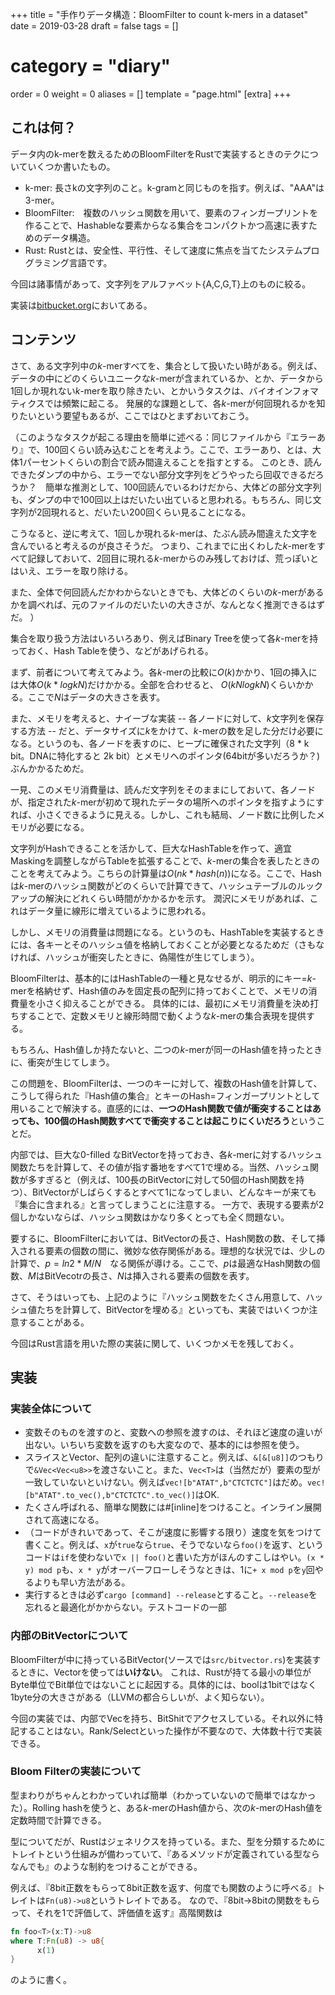 +++
title = "手作りデータ構造：BloomFilter to count k-mers in a dataset"
date = 2019-03-28
draft = false
tags = []
# category = "diary"
order = 0
weight = 0
aliases = []
template = "page.html"
[extra]
+++

## これは何？

データ内のk-merを数えるためのBloomFilterをRustで実装するときのテクについていくつか書いたもの。

- k-mer: 長さkの文字列のこと。k-gramと同じものを指す。例えば、"AAA"は3-mer。
- BloomFilter:　複数のハッシュ関数を用いて、要素のフィンガープリントを作ることで、Hashableな要素からなる集合をコンパクトかつ高速に表すためのデータ構造。
- Rust: Rustとは、安全性、平行性、そして速度に焦点を当てたシステムプログラミング言語です。

今回は諸事情があって、文字列をアルファベット{A,C,G,T}上のものに絞る。

実装は[bitbucket.org]()においてある。

## コンテンツ

さて、ある文字列中の$k$-merすべてを、集合として扱いたい時がある。例えば、データの中にどのくらいユニークな$k$-merが含まれているか、とか、データから1回しか現れない$k$-merを取り除きたい、とかいうタスクは、バイオインフォマティクスでは頻繁に起こる。
発展的な課題として、各$k$-merが何回現れるかを知りたいという要望もあるが、ここではひとまずおいておこう。

（このようなタスクが起こる理由を簡単に述べる：同じファイルから『エラーあり』で、100回くらい読み込むことを考えよう。ここで、エラーあり、とは、大体1パーセントくらいの割合で読み間違えることを指すとする。
このとき、読んできたダンプの中から、エラーでない部分文字列をどうやったら回収できるだろうか？　簡単な推測として、100回読んでいるわけだから、大体どの部分文字列も、ダンプの中で100回以上はだいたい出ていると思われる。もちろん、同じ文字列が2回現れると、だいたい200回くらい見ることになる。

こうなると、逆に考えて、1回しか現れる$k$-merは、たぶん読み間違えた文字を含んでいると考えるのが良さそうだ。
つまり、これまでに出くわした$k$-merをすべて記録しておいて、2回目に現れる$k$-merからのみ残しておけば、荒っぽいとはいえ、エラーを取り除ける。

また、全体で何回読んだかわからないときでも、大体どのくらいの$k$-merがあるかを調べれば、元のファイルのだいたいの大きさが、なんとなく推測できるはずだ。
）

集合を取り扱う方法はいろいろあり、例えばBinary Treeを使って各$k$-merを持っておく、Hash Tableを使う、などがあげられる。

まず、前者について考えてみよう。各$k$-merの比較に$O(k)$かかり、1回の挿入には大体$O(k * log kN)$だけかかる。全部を合わせると、
$O(kN log kN)$くらいかかる。ここで$N$はデータの大きさを表す。

また、メモリを考えると、ナイーブな実装 -- 各ノードに対して、$k$文字列を保存する方法 -- だと、データサイズに$k$をかけて、$k$-merの数を足した分だけ必要になる。というのも、各ノードを表すのに、ヒープに確保された文字列（8 * k bit。DNAに特化すると 2k bit）とメモリへのポインタ(64bitが多いだろうか？)ぶんかかるためだ。

一見、このメモリ消費量は、読んだ文字列をそのままにしておいて、各ノードが、指定された$k$-merが初めて現れたデータの場所へのポインタを指すようにすれば、小さくできるように見える。しかし、これも結局、ノード数に比例したメモリが必要になる。

文字列がHashできることを活かして、巨大なHashTableを作って、適宜Maskingを調整しながらTableを拡張することで、$k$-merの集合を表したときのことを考えてみよう。こちらの計算量は$O(nk*hash(n))$になる。ここで、Hashは$k$-merのハッシュ関数がどのくらいで計算できて、ハッシュテーブルのルックアップの解決にどれくらい時間がかかるかを示す。
潤沢にメモリがあれば、これはデータ量に線形に増えているように思われる。

しかし、メモリの消費量は問題になる。というのも、HashTableを実装するときには、各キーとそのハッシュ値を格納しておくことが必要となるためだ（さもなければ、ハッシュが衝突したときに、偽陽性が生じてしまう）。


BloomFilterは、基本的にはHashTableの一種と見なせるが、明示的にキー=$k$-merを格納せず、Hash値のみを固定長の配列に持っておくことで、メモリの消費量を小さく抑えることができる。
具体的には、最初にメモリ消費量を決め打ちすることで、定数メモリと線形時間で動くような$k$-merの集合表現を提供する。

もちろん、Hash値しか持たないと、二つの$k$-merが同一のHash値を持ったときに、衝突が生じてしまう。

この問題を、BloomFilterは、一つのキーに対して、複数のHash値を計算して、こうして得られた『Hash値の集合』とキーのHash=フィンガープリントとして用いることで解決する。直感的には、**一つのHash関数で値が衝突することはあっても、100個のHash関数すべてで衝突することは起こりにくいだろう**ということだ。

内部では、巨大な0-filled なBitVectorを持っておき、各$k$-merに対するハッシュ関数たちを計算して、その値が指す番地をすべて1で埋める。当然、ハッシュ関数が多すぎると（例えば、100長のBitVectorに対して50個のHash関数を持つ）、BitVectorがしばらくするとすべて1になってしまい、どんなキーが来ても『集合に含まれる』と言ってしまうことに注意する。
一方で、表現する要素が2個しかないならば、ハッシュ関数はかなり多くとっても全く問題ない。

要するに、BloomFilterにおいては、BitVectorの長さ、Hash関数の数、そして挿入される要素の個数の間に、微妙な依存関係がある。理想的な状況では、少しの計算で、$p = ln2 *　M/N$　なる関係が導ける。ここで、$p$は最適なHash関数の個数、$M$はBitVecotrの長さ、$N$は挿入される要素の個数を表す。

さて、そうはいっても、上記のように『ハッシュ関数をたくさん用意して、ハッシュ値たちを計算して、BitVectorを埋める』といっても、実装ではいくつか注意することがある。

今回はRust言語を用いた際の実装に関して、いくつかメモを残しておく。


## 実装

### 実装全体について

- 変数そのものを渡すのと、変数への参照を渡すのは、それほど速度の違いが出ない。いちいち変数を返すのも大変なので、基本的には参照を使う。
- スライスとVector、配列の違いに注意すること。例えば、`&[&[u8]]`のつもりで`&Vec<Vec<u8>>`を渡さないこと。また、`Vec<T>`は（当然だが）要素の型が一致していないといけない。例えば`vec![b"ATAT",b"CTCTCTC"]`はだめ。`vec![b"ATAT".to_vec(),b"CTCTCTC".to_vec()]`はOK.
- たくさん呼ばれる、簡単な関数には#[inline]をつけること。インライン展開されて高速になる。
- （コードがきれいであって、そこが速度に影響する限り）速度を気をつけて書くこと。例えば、`x`が`true`なら`true`、そうでないなら`foo()`を返す、というコードは`if`を使わないで`x || foo()`と書いた方がほんのすこしはやい。`(x * y) mod p`も、`x * y`がオーバーフローしそうなときは、1に` + x mod p `を`y`回やるよりも早い方法がある。
- 実行するときは必ず`cargo [command] --release`とすること。`--release`を忘れると最適化がかからない。テストコードの一部

### 内部のBitVectorについて

BloomFilterが中に持っているBitVector(ソースでは`src/bitvector.rs`)を実装するときに、Vector<bool>を使っては**いけない**。
これは、Rustが持てる最小の単位がByte単位でBit単位ではないことに起因する。具体的には、boolは1bitではなく1byte分の大きさがある（LLVMの都合らしいが、よく知らない）。

今回の実装では、内部でVec<u64>を持ち、BitShitでアクセスしている。それ以外に特記することはない。Rank/Selectといった操作が不要なので、大体数十行で実装できる。


### Bloom Filterの実装について

型まわりがちゃんとわかっていれば簡単（わかっていないので簡単ではなかった）。Rolling hashを使うと、ある$k$-merのHash値から、次の$k$-merのHash値を定数時間で計算できる。

型についてだが、Rustはジェネリクスを持っている。また、型を分類するためにトレイトという仕組みが備わっていて、『あるメソッドが定義されている型ならなんでも』のような制約をつけることができる。

例えば、『8bit正数をもらって8bit正数を返す、何度でも関数のように呼べる』トレイトは`Fn(u8)->u8`というトレイトである。
なので、『8bit->8bitの関数をもらって、それを1で評価して、評価値を返す』高階関数は

```rust
fn foo<T>(x:T)->u8
where T:Fn(u8) -> u8{
      x(1)
}
```
のように書く。


